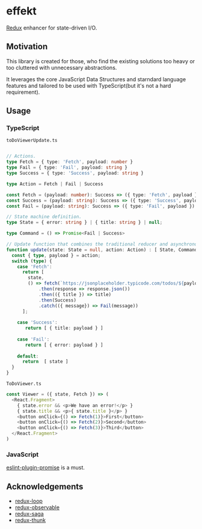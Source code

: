 # effekt

[Redux](https://redux.js.org/) enhancer for state-driven I/O.

## Motivation

This library is created for those, who find the existing solutions too heavy or too cluttered with unnecessary abstractions.

It leverages the core JavaScript Data Structures and starndard language features and tailored to be used with TypeScript(but it's not a hard requirement).

## Usage

### TypeScript

`toDoViewerUpdate.ts`
```typescript

// Actions.
type Fetch = { type: 'Fetch', payload: number }
type Fail = { type: 'Fail', payload: string }
type Success = { type: 'Success', payload: string }

type Action = Fetch | Fail | Success

const Fetch = (payload: number): Success => ({ type: 'Fetch', payload })
const Success = (payload: string): Success => ({ type: 'Success', payload })
const Fail = (payload: string): Success => ({ type: 'Fail', payload })

// State machine definition.
type State = { error: string } | { title: string } | null;

type Command = () => Promise<Fail | Success>

// Update function that combines the traditional reducer and asynchronous command.
function update(state: State = null, action: Action) : [ State, Command ] | [ State ] {
  const { type, payload } = action;
  switch (type) {
    case 'Fetch':
      return [
        state,
        () => fetch(`https://jsonplaceholder.typicode.com/todos/${payload}`)
            .then(response => response.json())
            .then(({ title }) => title)
            .then(Success)
            .catch(({ message}) => Fail(message))
      ];
      
    case 'Success':
       return [ { title: payload } ]
      
    case 'Fail':
       return [ { error: payload } ]
      
    default:
      return  [ state ]
  }
}
```

`ToDoViewer.ts`
```typescript
const Viewer = ({ state, Fetch }) => (
  <React.Fragment>
    { state.error && <p>We have an error!</p> }
    { state.title && <p>{ state.title }</p> }
    <button onClick={() => Fetch(1)}>First</button>
    <button onClick={() => Fetch(2)}>Second</button>
    <button onClick={() => Fetch(3)}>Third</button>
  </React.Fragment>
)
```

### JavaScript

[eslint-plugin-promise](https://github.com/xjamundx/eslint-plugin-promise) is a must.

## Acknowledgements

- [redux-loop](https://github.com/redux-loop/redux-loop)
- [redux-observable](https://redux-observable.js.org/)
- [redux-saga](https://github.com/redux-saga/redux-saga)
- [redux-thunk](https://github.com/reduxjs/redux-thunk)